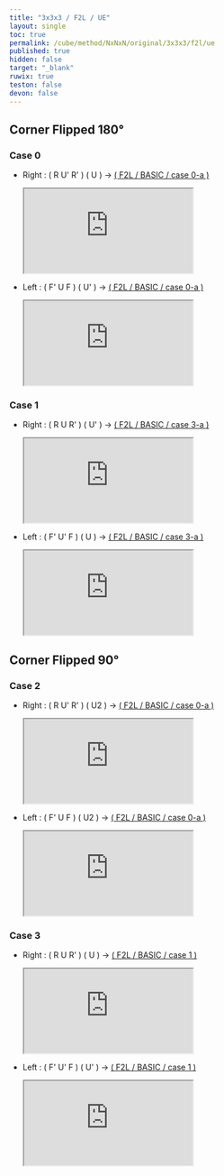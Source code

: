 ```yaml
---
title: "3x3x3 / F2L / UE"
layout: single
toc: true
permalink: /cube/method/NxNxN/original/3x3x3/f2l/ue
published: true
hidden: false
target: "_blank"
ruwix: true
teston: false
devon: false
---
```

<span
  id     = "cube"
  teston = "{{page.teston}}"
  devon  = "{{page.devon}}" >
</span>

<head>
  <base target = "{{page.target}}">
</head>



## Corner Flipped 180°

### Case 0

- Right : ( R U' R' ) ( U ) -> [( F2L / BASIC / case 0-a )](/cube/method/NxNxN/original/3x3x3/f2l/basic#case-0-a)

  <iframe
    src = "https://ruwix.com/widget/3d/?alg=R%20U'%20R'%20U%20F'%20U%20F&colored=F%20FD%20R%20RD%20FR%20FRD&hover=9&speed=500&flags=canvas"
  ></iframe>

- Left : ( F' U F ) ( U' ) -> [( F2L / BASIC / case 0-a )](/cube/method/NxNxN/original/3x3x3/f2l/basic#case-0-a)

  <iframe
    src = "https://ruwix.com/widget/3d/?alg=F'%20U%20F%20U'%20R%20U'%20R'&colored=F%20FD%20R%20RD%20FR%20FRD&hover=9&speed=500&flags=canvas"
  ></iframe>



### Case 1

- Right : ( R U R' ) ( U' ) -> [( F2L / BASIC / case 3-a )](/cube/method/NxNxN/original/3x3x3/f2l/basic#case-3-a)

  <iframe
    src = "https://ruwix.com/widget/3d/?alg=R%20U%20R'%20U'%20R%20U%20R'%20R'%20F%20R%20F'&colored=F%20FD%20R%20RD%20FR%20FRD&hover=9&speed=500&flags=canvas"
  ></iframe>

- Left : ( F' U' F ) ( U ) -> [( F2L / BASIC / case 3-a )](/cube/method/NxNxN/original/3x3x3/f2l/basic#case-3-a)

  <iframe
    src = "https://ruwix.com/widget/3d/?alg=F'%20U'%20F%20U%20F'%20U'%20F%20F%20R'%20F'%20R&colored=F%20FD%20R%20RD%20FR%20FRD&hover=9&speed=500&flags=canvas"
  ></iframe>



## Corner Flipped 90°

### Case 2

- Right : ( R U' R' ) ( U2 ) -> [( F2L / BASIC / case 0-a )](/cube/method/NxNxN/original/3x3x3/f2l/basic#case-0-a)

  <iframe
    src = "https://ruwix.com/widget/3d/?alg=R%20U'%20R'%20U2'%20R%20U'%20R'&colored=F%20FD%20R%20RD%20FR%20FRD&hover=9&speed=500&flags=canvas"
  ></iframe>

- Left : ( F' U F ) ( U2 ) -> [( F2L / BASIC / case 0-a )](/cube/method/NxNxN/original/3x3x3/f2l/basic#case-0-a)

  <iframe
    src = "https://ruwix.com/widget/3d/?alg=F'%20U%20F%20U2%20F'%20U%20F&colored=F%20FD%20R%20RD%20FR%20FRD&hover=9&speed=500&flags=canvas"
  ></iframe>



### Case 3

- Right : ( R U R' ) ( U ) -> [( F2L / BASIC / case 1 )](/cube/method/NxNxN/original/3x3x3/f2l/basic#case-1)

  <iframe
    src = "https://ruwix.com/widget/3d/?alg=R%20U%20R'%20U%20F'%20U'%20F&colored=F%20FD%20R%20RD%20FR%20FRD&hover=9&speed=500&flags=canvas"
  ></iframe>

- Left : ( F' U' F ) ( U' ) -> [( F2L / BASIC / case 1 )](/cube/method/NxNxN/original/3x3x3/f2l/basic#case-1)

  <iframe
    src = "https://ruwix.com/widget/3d/?alg=F'%20U'%20F%20U'%20R%20U%20R'&colored=F%20FD%20R%20RD%20FR%20FRD&hover=9&speed=500&flags=canvas"
  ></iframe>

